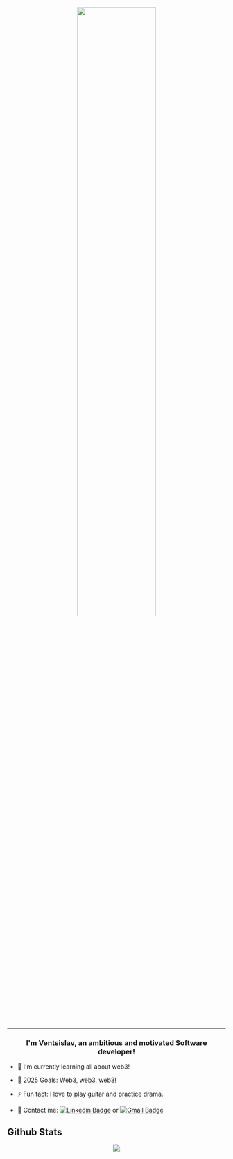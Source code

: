 <div align="center">
  <img src="https://rishavanand.github.io/static/images/greetings.gif" align="center" style="width: 60%" />
</div>

---
### <div align="center">I'm Ventsislav, an ambitious and motivated Software developer!</div>  

- 🌱 I'm currently learning all about web3!

- 🤞 2025 Goals: Web3, web3, web3!

- ⚡ Fun fact: I love to play guitar and practice drama.

- 📩 Contact me: [![Linkedin Badge](https://img.shields.io/badge/LinkedIn-0077B5?style=for-the-badge&logo=linkedin&logoColor=white)](https://www.linkedin.com/in/ventsislav-todorov-835b61252) or <a href = "mailto: vntodorov02@gmail.com">![Gmail Badge](https://img.shields.io/badge/Gmail-D14836?style=for-the-badge&logo=gmail&logoColor=white)</a>

## Github Stats  
<div align="center"><a href="#"><img align="center" src="https://github-readme-stats.vercel.app/api?username=vntodorov&show_icons=true&include_all_commits=true&hide_border=true" /></a></div> 
